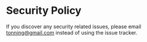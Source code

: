 # Security Policy

If you discover any security related issues, please email tonning@gmail.com instead of using the issue tracker.
